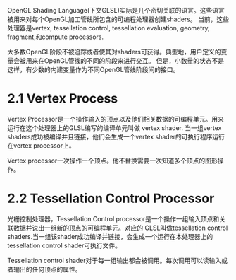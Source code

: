OpenGL Shading Language(下文GLSL)实际是几个密切关联的语言。这些语言被用来对每个OpenGL加工管线所包含的可编程处理器创建shaders。
当前，这些处理器是vertex, tessellation control, tessellation evaluation, geometry, fragment,和compute processors.

大多数OpenGL阶段不被追踪或者使其对shaders可获得。典型地，用户定义的变量会被用来在OpenGL管线的不同的阶段来进行交互。
但是，小数量的状态不是这样，有少数的内建变量作为不同OpenGL管线阶段间的接口。

# 2.1 Vertex Process

Vertex Processor是一个操作输入的顶点以及他们相关数据的可编程单元。用来运行在这个处理器上的GLSL编写的编译单元叫做
vertex shader. 当一组vertex shaders成功被编译并且链接，他们会生成一个vertex shader的可执行程序运行在vertex processor上。

Vertex processor一次操作一个顶点。他不替换需要一次知道多个顶点的图形操作。

# 2.2 Tessellation Control Processor

光栅控制处理器，Tessellation Control processor是一个操作一组输入顶点和关联数据并说出一组新的顶点的可编程单元。对应的
GLSL叫做tessellation control shaders.当一组该shader成功编译并链接，会生成一个运行在本处理器上的tessellation control shader可执行文件。

Tessellation control shader对于每一组输出都会被调用。每次调用可以读输入或者输出的任何顶点的属性。